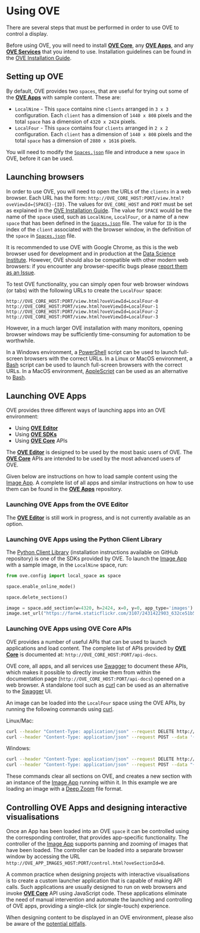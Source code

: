 # Using OVE

There are several steps that must be performed in order to use OVE to control a display.

Before using OVE, you will need to install [**OVE Core**](https://github.com/ove/ove), any [**OVE Apps**](https://github.com/ove/ove-apps), and any [**OVE Services**](https://github.com/ove/ove-services) that you intend to use. Installation guidelines can be found in the [OVE Installation Guide](./INSTALLATION.md).

## Setting up OVE

By default, OVE provides two `spaces`, that are useful for trying out some of the [**OVE Apps**](https://github.com/ove/ove-apps) with sample content. These are:

* `LocalNine` - This `space` contains nine `clients` arranged in `3 x 3` configuration. Each `client` has a dimension of `1440 x 808` pixels and the total `space` has a dimension of `4320 x 2424` pixels.
* `LocalFour` - This `space` contains four `clients` arranged in `2 x 2` configuration. Each `client` has a dimension of `1440 x 808` pixels and the total `space` has a dimension of `2880 x 1616` pixels.

You will need to modify the [`Spaces.json`](https://github.com/ove/ove/blob/master/packages/ove-core/src/client/Spaces.json) file and introduce a new `space` in OVE, before it can be used.

## Launching browsers

In order to use OVE, you will need to open the URLs of the `clients` in a web browser. Each URL has the form: `http://OVE_CORE_HOST:PORT/view.html?oveViewId={SPACE}-{ID}`. The values for `OVE_CORE_HOST` and `PORT` must be set as explained in the [OVE Installation Guide](./INSTALLATION.md#running-ove). The value for `SPACE` would be the name of the `space` used, such as `LocalNine`, `LocalFour`, or a name of a new `space` that has been defined in the [`Spaces.json`](https://github.com/ove/ove/blob/master/packages/ove-core/src/client/Spaces.json) file. The value for `ID` is the index of the `client` associated with the browser window, in the definition of the `space` in [`Spaces.json`](https://github.com/ove/ove/blob/master/packages/ove-core/src/client/Spaces.json) file.

It is recommended to use OVE with Google Chrome, as this is the web browser used for development and in production at the [Data Science Institute](http://www.imperial.ac.uk/data-science/). However, OVE should also be compatible with other modern web browsers: if you encounter any browser-specific bugs please [report them as an Issue](https://github.com/ove/ove-apps/issues).

To test OVE functionality, you can simply open four web browser windows (or tabs) with the following URLs to create the `LocalFour` space:

```text
http://OVE_CORE_HOST:PORT/view.html?oveViewId=LocalFour-0
http://OVE_CORE_HOST:PORT/view.html?oveViewId=LocalFour-1
http://OVE_CORE_HOST:PORT/view.html?oveViewId=LocalFour-2
http://OVE_CORE_HOST:PORT/view.html?oveViewId=LocalFour-3
```

However, in a much larger OVE installation with many monitors, opening browser windows may be sufficiently time-consuming for automation to be worthwhile.

In a Windows environment, a [PowerShell](https://docs.microsoft.com/en-us/powershell/scripting/powershell-scripting) script can be used to launch full-screen browsers with the correct URLs. In a Linux or MacOS environment, a [Bash](https://linux.die.net/man/1/bash) script can be used to launch full-screen browsers with the correct URLs. In a MacOS environment, [AppleScript](https://developer.apple.com/library/archive/documentation/AppleScript/Conceptual/AppleScriptLangGuide/introduction/ASLR_intro.html) can be used as an alternative to [Bash](https://linux.die.net/man/1/bash).

## Launching OVE Apps

OVE provides three different ways of launching apps into an OVE environment:

* Using [**OVE Editor**](https://github.com/ove/ove-editor)
* Using [**OVE SDKs**](https://github.com/ove/ove-sdks)
* Using [**OVE Core**](https://github.com/ove/ove) APIs

The [**OVE Editor**](https://github.com/ove/ove-editor) is designed to be used by the most basic users of OVE. The [**OVE Core**](https://github.com/ove/ove) APIs are intended to be used by the most advanced users of OVE.

Given below are instructions on how to load sample content using the [Image App](https://github.com/ove/ove-apps/tree/master/packages/ove-app-images). A complete list of all apps and similar instructions on how to use them can be found in the [**OVE Apps**](https://github.com/ove/ove-apps) repository.

### Launching OVE Apps from the OVE Editor

The [**OVE Editor**](https://github.com/ove/ove-editor) is still work in progress, and is not currently available as an option.

### Launching OVE Apps using the Python Client Library

The [Python Client Library](https://github.com/ove/ove-sdks/tree/master/python) (installation instructions available on GitHub repository) is one of the SDKs provided by OVE. To launch the [Image App](https://github.com/ove/ove-apps/tree/master/packages/ove-app-images) with a sample image, in the `LocalNine` space, run:

```python
from ove.config import local_space as space

space.enable_online_mode()

space.delete_sections()

image = space.add_section(w=4320, h=2424, x=0, y=0, app_type='images')
image.set_url("https://farm4.staticflickr.com/3107/2431422903_632ce51b56_o_d.jpg", "shelley")
```

### Launching OVE Apps using OVE Core APIs

OVE provides a number of useful APIs that can be used to launch applications and load content. The complete list of APIs provided by [**OVE Core**](https://github.com/ove/ove) is documented at: `http://OVE_CORE_HOST:PORT/api-docs`.

OVE core, all apps, and all services use [Swagger](https://swagger.io/solutions/api-documentation/) to document these APIs, which makes it possible to directly invoke them from within the documentation page (`http://OVE_CORE_HOST:PORT/api-docs`) opened on a web browser. A standalone tool such as [curl](https://curl.haxx.se/docs/manpage.html) can be used as an alternative to the [Swagger](https://swagger.io/solutions/api-documentation/) UI.

An image can be loaded into the `LocalFour` space using the OVE APIs, by running the following commands using [curl](https://curl.haxx.se/docs/manpage.html).

Linux/Mac:

```sh
curl --header "Content-Type: application/json" --request DELETE http://OVE_CORE_HOST:PORT/section
curl --header "Content-Type: application/json" --request POST --data '{"app": {"url": "http://OVE_APP_IMAGES_HOST:PORT","states": {"load": {"tileSources": "https://openseadragon.github.io/example-images/highsmith/highsmith.dzi"}}}, "space": "LocalFour", "h": 500, "w": 500, "y": 0, "x": 0}' http://OVE_CORE_HOST:PORT/section
```

Windows:

```sh
curl --header "Content-Type: application/json" --request DELETE http://OVE_CORE_HOST:PORT/section
curl --header "Content-Type: application/json" --request POST --data "{\"app\": {\"url\": \"http://OVE_APP_IMAGES_HOST:PORT\", \"states\": {\"load\": {\"tileSources\": \"https://openseadragon.github.io/example-images/highsmith/highsmith.dzi\"}}}, \"space\": \"LocalFour\", \"h\": 500, \"w\": 500, \"y\": 0, \"x\": 0}" http://OVE_CORE_HOST:PORT/section
```

These commands clear all sections on OVE, and creates a new section with an instance of the [Image App](https://github.com/ove/ove-apps/tree/master/packages/ove-app-images) running within it. In this example we are loading an image with a [Deep Zoom](https://docs.microsoft.com/en-us/previous-versions/windows/silverlight/dotnet-windows-silverlight/cc645077(v=vs.95)) file format.

## Controlling OVE Apps and designing interactive visualisations

Once an App has been loaded into an OVE `space` it can be controlled using the corresponding controller, that provides app-specific functionality. The controller of the [Image App](https://github.com/ove/ove-apps/tree/master/packages/ove-app-images) supports panning and zooming of images that have been loaded. The controller can be loaded into a separate browser window by accessing the URL `http://OVE_APP_IMAGES_HOST:PORT/control.html?oveSectionId=0`.

A common practice when designing projects with interactive visualisations is to create a custom launcher application that is capable of making API calls. Such applications are usually designed to run on web browsers and invoke [**OVE Core**](https://github.com/ove/ove) API using JavaScript code. These applications eliminate the need of manual intervention and automate the launching and controlling of OVE apps, providing a single-click (or single-touch) experience.

When designing content to be displayed in an OVE environment, please also be aware of the [potential pitfalls](./PITFALLS.md).
